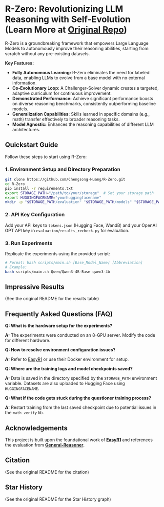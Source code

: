 # R-Zero: Revolutionizing LLM Reasoning with Self-Evolution (Learn More at [Original Repo](https://github.com/Chengsong-Huang/R-Zero))

R-Zero is a groundbreaking framework that empowers Large Language Models to autonomously improve their reasoning abilities, starting from scratch without any pre-existing datasets.

**Key Features:**

*   **Fully Autonomous Learning:** R-Zero eliminates the need for labeled data, enabling LLMs to evolve from a base model with no external information.
*   **Co-Evolutionary Loop:** A Challenger-Solver dynamic creates a targeted, adaptive curriculum for continuous improvement.
*   **Demonstrated Performance:** Achieve significant performance boosts on diverse reasoning benchmarks, consistently outperforming baseline models.
*   **Generalization Capabilities:** Skills learned in specific domains (e.g., math) transfer effectively to broader reasoning tasks.
*   **Model Agnostic:** Enhances the reasoning capabilities of different LLM architectures.

## Quickstart Guide

Follow these steps to start using R-Zero:

### 1. Environment Setup and Directory Preparation

```bash
git clone https://github.com/Chengsong-Huang/R-Zero.git
cd R-Zero
pip install -r requirements.txt
export STORAGE_PATH="/path/to/your/storage"  # Set your storage path
export HUGGINGFACENAME="yourhuggingfacename"
mkdir -p "$STORAGE_PATH/evaluation" "$STORAGE_PATH/models" "$STORAGE_PATH/generated_question" "$STORAGE_PATH/temp_results"
```

### 2. API Key Configuration

Add your API keys to `tokens.json` (Hugging Face, WandB) and your OpenAI GPT API key in `evaluation/results_recheck.py` for evaluation.

### 3. Run Experiments

Replicate the experiments using the provided script:

```bash
# Format: bash scripts/main.sh [Base_Model_Name] [Abbreviation]
# Example:
bash scripts/main.sh Qwen/Qwen3-4B-Base qwen3-4b
```

## Impressive Results

(See the original README for the results table)

## Frequently Asked Questions (FAQ)

**Q: What is the hardware setup for the experiments?**

**A:** The experiments were conducted on an 8-GPU server. Modify the code for different hardware.

**Q: How to resolve environment configuration issues?**

**A:** Refer to [EasyR1](https://github.com/hiyouga/EasyR1/tree/main) or use their Docker environment for setup.

**Q: Where are the training logs and model checkpoints saved?**

**A:** Data is saved in the directory specified by the `STORAGE_PATH` environment variable. Datasets are also uploaded to Hugging Face using `HUGGINGFACENAME`.

**Q: What if the code gets stuck during the questioner training process?**

**A:** Restart training from the last saved checkpoint due to potential issues in the `math_verify` lib.

## Acknowledgements

This project is built upon the foundational work of [**EasyR1**](https://github.com/hiyouga/EasyR1/tree/main) and references the evaluation from [**General-Reasoner**](https://github.com/TIGER-AI-Lab/General-Reasoner).

## Citation
(See the original README for the citation)

## Star History
(See the original README for the Star History graph)